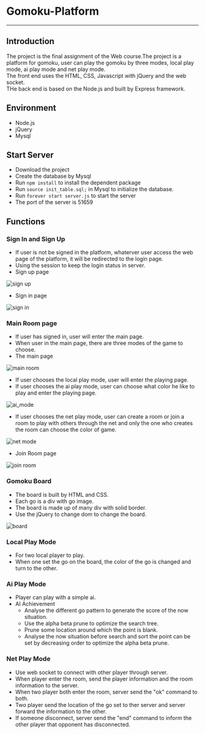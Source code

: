 # Gomoku-Platform
***
## Introduction
The project is the final assignment of the Web course.The project is a platform for gomoku, user can play the gomoku by three modes, local play mode, ai play mode and net play mode.
<br>
The front end uses the HTML, CSS, Javascript with jQuery and the web socket.
<br>
THe back end is based on the Node.js and built by Express framework.
## Environment
* Node.js
* jQuery
* Mysql

## Start Server
* Download the project
* Create the database by Mysql
* Run ```npm install``` to install the dependent package
* Run ``` source init_table.sql; ``` in Mysql to initialize the database.
* Run ```forever start server.js``` to start the server
* The port of the server is 51659

## Functions
### Sign In and Sign Up
* If user is not be signed in the platform, whaterver user access the web page of the platform, it will be redirected to the login page.
* Using the session to keep the login status in server.
* Sign up page

![sign up](signup.png)

* Sign in page

![sign in](signin.png)
### Main Room page
* If user has signed in, user will enter the main page.
* When user in the main page, there are three modes of the game to choose.
* The main page

![main room](main_room.png)

* If user chooses the local play mode, user will enter the playing page.
* If user chooses the ai play mode, user can choose what color he like to play and enter the playing page.

![ai_mode](ai_mode.png)

* If user chooses the net play mode, user can create a room or join a room to play with others through the net and only the one who creates the room can choose the color of game.

![net mode](net_mode.png)

* Join Room page

![join room](join.png)

### Gomoku Board
* The board is built by HTML and CSS.
* Each go is a div with go image.
* The board is made up of many div with solid border.
* Use the jQuery to change dom to change the board.

![board](board.png)
### Local Play Mode
* For two local player to play.
* When one set the go on the board, the color of the go is changed and turn to the other.

### Ai Play Mode
* Player can play with a simple ai.
* AI Achievement
	* Analyse the different go pattern to generate the score of the now situation.
	* Use the alpha beta prune to optimize the search tree.
	* Prune some location around which the point is blank.
	* Analyse the now situation before search and sort the point can be set by decreasing order to optimize the alpha beta prune.
### Net Play Mode
* Use web socket to connect with other player through server.
* When player enter the room, send the player information and the room information to the server.
* When two player both enter the room, server send the "ok" command to both.
* Two player send the location of the go set to ther server and server forward the information to the other.
* If someone disconnect, server send the "end" command to inform the other player that opponent has disconnected.
